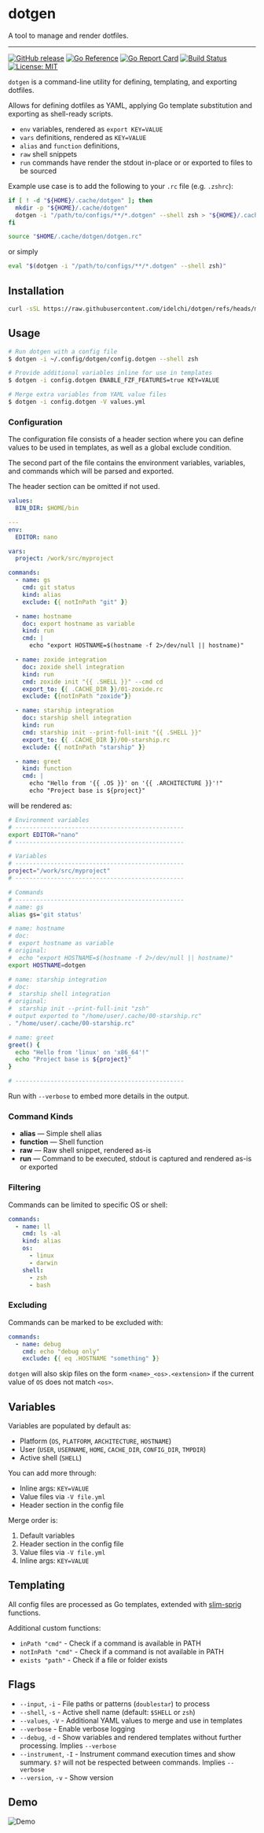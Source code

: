 # dotgen

A tool to manage and render dotfiles.

---

[![GitHub release](https://img.shields.io/github/v/release/idelchi/dotgen)](https://github.com/idelchi/dotgen/releases)
[![Go Reference](https://pkg.go.dev/badge/github.com/idelchi/dotgen.svg)](https://pkg.go.dev/github.com/idelchi/dotgen)
[![Go Report Card](https://goreportcard.com/badge/github.com/idelchi/dotgen)](https://goreportcard.com/report/github.com/idelchi/dotgen)
[![Build Status](https://github.com/idelchi/dotgen/actions/workflows/github-actions.yml/badge.svg)](https://github.com/idelchi/dotgen/actions/workflows/github-actions.yml/badge.svg)
[![License: MIT](https://img.shields.io/badge/License-MIT-yellow.svg)](https://opensource.org/licenses/MIT)

`dotgen` is a command-line utility for defining, templating, and exporting dotfiles.

Allows for defining dotfiles as YAML, applying Go template substitution and exporting as shell-ready scripts.

- `env` variables, rendered as `export KEY=VALUE`
- `vars` definitions, rendered as `KEY=VALUE`
- `alias` and `function` definitions,
- `raw` shell snippets
- `run` commands have render the stdout in-place or or exported to files to be sourced

Example use case is to add the following to your `.rc` file (e.g. `.zshrc`):

```sh
if [ ! -d "${HOME}/.cache/dotgen" ]; then
  mkdir -p "${HOME}/.cache/dotgen"
  dotgen -i "/path/to/configs/**/*.dotgen" --shell zsh > "${HOME}/.cache/dotgen/dotgen.rc"
fi

source "$HOME/.cache/dotgen/dotgen.rc"
```

or simply

```sh
eval "$(dotgen -i "/path/to/configs/**/*.dotgen" --shell zsh)"
```

## Installation

```sh
curl -sSL https://raw.githubusercontent.com/idelchi/dotgen/refs/heads/main/install.sh | sh -s -- -d ~/.local/bin
```

## Usage

```sh
# Run dotgen with a config file
$ dotgen -i ~/.config/dotgen/config.dotgen --shell zsh
```

```sh
# Provide additional variables inline for use in templates
$ dotgen -i config.dotgen ENABLE_FZF_FEATURES=true KEY=VALUE
```

```sh
# Merge extra variables from YAML value files
$ dotgen -i config.dotgen -V values.yml
```

### Configuration

The configuration file consists of a header section where you can define values to be used in templates, as well
as a global exclude condition.

The second part of the file contains the environment variables, variables, and commands which
will be parsed and exported.

The header section can be omitted if not used.

<!-- prettier-ignore-start -->
```yaml
values:
  BIN_DIR: $HOME/bin

---
env:
  EDITOR: nano

vars:
  project: /work/src/myproject

commands:
  - name: gs
    cmd: git status
    kind: alias
    exclude: {{ notInPath "git" }}

  - name: hostname
    doc: export hostname as variable
    kind: run
    cmd: |
      echo "export HOSTNAME=$(hostname -f 2>/dev/null || hostname)"

  - name: zoxide integration
    doc: zoxide shell integration
    kind: run
    cmd: zoxide init "{{ .SHELL }}" --cmd cd
    export_to: {{ .CACHE_DIR }}/01-zoxide.rc
    exclude: {{notInPath "zoxide"}}

  - name: starship integration
    doc: starship shell integration
    kind: run
    cmd: starship init --print-full-init "{{ .SHELL }}"
    export_to: {{ .CACHE_DIR }}/00-starship.rc
    exclude: {{ notInPath "starship" }}

  - name: greet
    kind: function
    cmd: |
      echo "Hello from '{{ .OS }}' on '{{ .ARCHITECTURE }}'!"
      echo "Project base is ${project}"
```

will be rendered as:

```sh
# Environment variables
# ------------------------------------------------
export EDITOR="nano"
# ------------------------------------------------

# Variables
# ------------------------------------------------
project="/work/src/myproject"
# ------------------------------------------------

# Commands
# ------------------------------------------------
# name: gs
alias gs='git status'

# name: hostname
# doc:
#  export hostname as variable
# original:
#  echo "export HOSTNAME=$(hostname -f 2>/dev/null || hostname)"
export HOSTNAME=dotgen

# name: starship integration
# doc:
#  starship shell integration
# original:
#  starship init --print-full-init "zsh"
# output exported to "/home/user/.cache/00-starship.rc"
. "/home/user/.cache/00-starship.rc"

# name: greet
greet() {
  echo "Hello from 'linux' on 'x86_64'!"
  echo "Project base is ${project}"
}

# ------------------------------------------------
```
<!-- prettier-ignore-end -->

Run with `--verbose` to embed more details in the output.

### Command Kinds

- **alias** — Simple shell alias
- **function** — Shell function
- **raw** — Raw shell snippet, rendered as-is
- **run** — Command to be executed, stdout is captured and rendered as-is or exported

### Filtering

Commands can be limited to specific OS or shell:

```yaml
commands:
  - name: ll
    cmd: ls -al
    kind: alias
    os:
      - linux
      - darwin
    shell:
      - zsh
      - bash
```

### Excluding

Commands can be marked to be excluded with:

<!-- prettier-ignore-start -->
```yaml
commands:
  - name: debug
    cmd: echo "debug only"
    exclude: {{ eq .HOSTNAME "something" }}
```
<!-- prettier-ignore-end -->

`dotgen` will also skip files on the form `<name>_<os>.<extension>` if the current value of `OS` does not match `<os>`.

## Variables

Variables are populated by default as:

- Platform (`OS`, `PLATFORM`, `ARCHITECTURE`, `HOSTNAME`)
- User (`USER`, `USERNAME`, `HOME`, `CACHE_DIR`, `CONFIG_DIR`, `TMPDIR`)
- Active shell (`SHELL`)

You can add more through:

- Inline args: `KEY=VALUE`
- Value files via `-V file.yml`
- Header section in the config file

Merge order is:

1. Default variables
2. Header section in the config file
3. Value files via `-V file.yml`
4. Inline args: `KEY=VALUE`

## Templating

All config files are processed as Go templates, extended with [slim-sprig](https://go-task.github.io/slim-sprig) functions.

Additional custom functions:

- `inPath "cmd"` - Check if a command is available in PATH
- `notInPath "cmd"` - Check if a command is not available in PATH
- `exists "path"` - Check if a file or folder exists

## Flags

- `--input`, `-i` - File paths or patterns (`doublestar`) to process
- `--shell`, `-s` - Active shell name (default: `$SHELL` or `zsh`)
- `--values`, `-V` - Additional YAML values to merge and use in templates
- `--verbose` - Enable verbose logging
- `--debug`, `-d` - Show variables and rendered templates without further processing. Implies `--verbose`
- `--instrument`, `-I` - Instrument command execution times and show summary.
  `$?` will not be respected between commands. Implies `--verbose`
- `--version`, `-v` - Show version

## Demo

![Demo](assets/gifs/dotgen.gif)
